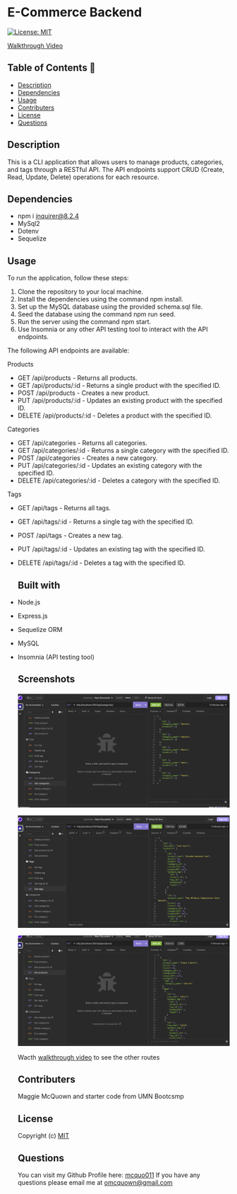 
# E-Commerce Backend
  [![License: MIT](https://img.shields.io/badge/License-MIT-yellow.svg)](https://opensource.org/licenses/MIT)

  [Walkthrough Video]()

 ## Table of Contents 📑

  * [Description](#description)
  * [Dependencies](#dependencies)
  * [Usage](#usage)
  * [Contributers](#contributers)
  * [License](#license)
  * [Questions](#questions)

  ## Description 

  This is a CLI application that allows users to manage products, categories, and tags through a RESTful API. The API endpoints support CRUD (Create, Read, Update, Delete) operations for each resource.

  ## Dependencies  

  * npm i inquirer@8.2.4
  * MySql2
  * Dotenv
  * Sequelize

  ## Usage 

  To run the application, follow these steps:

1. Clone the repository to your local machine.
2. Install the dependencies using the command npm install.
3. Set up the MySQL database using the provided schema.sql file.
4. Seed the database using the command npm run seed.
5. Run the server using the command npm start.
6. Use Insomnia or any other API testing tool to interact with the API endpoints.

The following API endpoints are available:

Products
* GET /api/products - Returns all products.
* GET /api/products/:id - Returns a single product with the specified ID.
* POST /api/products - Creates a new product.
* PUT /api/products/:id - Updates an existing product with the specified ID.
* DELETE /api/products/:id - Deletes a product with the specified ID.

Categories
* GET /api/categories - Returns all categories.
* GET /api/categories/:id - Returns a single category with the specified ID.
* POST /api/categories - Creates a new category.
* PUT /api/categories/:id - Updates an existing category with the specified ID.
* DELETE /api/categories/:id - Deletes a category with the specified ID.

Tags
* GET /api/tags - Returns all tags.
* GET /api/tags/:id - Returns a single tag with the specified ID.
* POST /api/tags - Creates a new tag.
* PUT /api/tags/:id - Updates an existing tag with the specified ID.
* DELETE /api/tags/:id - Deletes a tag with the specified ID.

  ## Built with
* Node.js
* Express.js
* Sequelize ORM
* MySQL
* Insomnia (API testing tool)

  ## Screenshots

  ![Alt text](./images/Screen%20Shot%202023-03-15%20at%2011.09.54%20AM.png?raw=true "screenshot of routes")

  ![Alt text](./images/Screen%20Shot%202023-03-15%20at%2011.10.03%20AM.png?raw=true "screenshot of get route")

  ![Alt text](./images/Screen%20Shot%202023-03-15%20at%2011.10.10%20AM.png?raw=true "screenshot of get route")

  Wacth [walkthrough video]() to see the other routes

  ## Contributers 

  Maggie McQuown and starter code from UMN Bootcsmp

  ## License 
  
  Copyright (c)
  [MIT](https://opensource.org/licenses/MIT)

  ## Questions 

  You can visit my Github Profile here: [mcquo011](https://github.com/mcquo011/) 
  If you have any questions please email me at omcquown@gmail.com
  